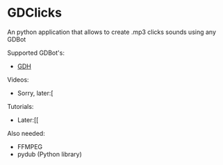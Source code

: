 # GDClicks
An python application that allows to create .mp3 clicks sounds using any GDBot

Supported GDBot's:
- [GDH](https://github.com/TobyAdd/GDH)

Videos:
- Sorry, later:[

Tutorials:
- Later:[[

Also needed:
- FFMPEG
- pydub (Python library)
